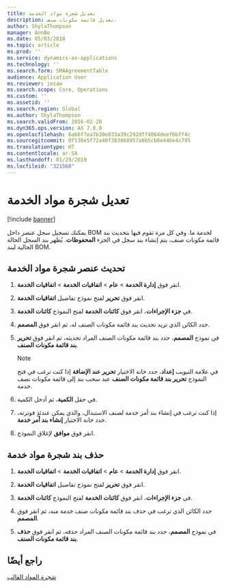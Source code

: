 ```yaml
---
title: تعديل شجرة مواد الخدمة
description: تعديل قائمة مكونات صنف.
author: ShylaThompson
manager: AnnBe
ms.date: 05/03/2018
ms.topic: article
ms.prod: ''
ms.service: dynamics-ax-applications
ms.technology: ''
ms.search.form: SMAAgreementTable
audience: Application User
ms.reviewer: josaw
ms.search.scope: Core, Operations
ms.custom: ''
ms.assetid: ''
ms.search.region: Global
ms.author: ShylaThompson
ms.search.validFrom: 2016-02-28
ms.dyn365.ops.version: AX 7.0.0
ms.openlocfilehash: 6a66f7ea7b30e033a39c292dff4064deef6bff4c
ms.sourcegitcommit: 0f530e5f72a40f383868957a6b5cb0e446e4c795
ms.translationtype: HT
ms.contentlocale: ar-SA
ms.lasthandoff: 01/29/2019
ms.locfileid: "321560"
---
```

# <a name="modify-a-service-bom"></a>تعديل شجرة مواد الخدمة 

[!include [banner](../includes/banner.md)]


يمكنك تسجيل سجل عنصر داخل BOM لخدمة ما. وفي كل مرة تقوم فيها بتحديث بند قائمة مكونات صنف، يتم إنشاء بند سجل في الجزء **المحفوظات**. يُظهر بند السجل الحالة الحالية لبند BOM.

## <a name="update-a-service-bom-element"></a>تحديث عنصر شجرة مواد الخدمة

1.  انقر فوق **إدارة الخدمة** \> **عام** \> **اتفاقيات الخدمة‬** \> **اتفاقيات الخدمة‬**.

2.  انقر فوق **تحرير** لفتح نموذج تفاصيل **اتفاقيات الخدمة**.

3.  في **جزء الإجراءات**، انقر فوق **كائنات الخدمة** لفتح النموذج **كائنات الخدمة**.

4.  حدد الكائن الذي تريد تحديث بند قائمة مكونات الصنف له، ثم انقر فوق **المصمم**.

5.  في نموذج **المصمم**، حدد بند قائمة مكونات الصنف المراد تحديثه، ثم انقر فوق **تحرير بند قائمة مكونات الصنف**.
    
    > [!NOTE]
    > <P>في علامة التبويب <STRONG>إعداد</STRONG>، حدد خانة الاختيار <STRONG>تحرير عند الإضافة</STRONG> إذا كنت ترغب في فتح النموذج <STRONG>تحرير بند قائمة مكونات الصنف</STRONG> عند سحب بند إلى قائمة مكونات نصف خدمة.</P>

6.  في حقل **الكمية**، ثم أدخل الكمية.

7.  إذا كنت ترغب في إنشاء بند أمر خدمة لصنف الاستبدال، والذي يمكن عندئذٍ فوترته، حدد خانة الاختيار **إنشاء بند أمر خدمة**.

8.  انقر فوق **موافق** لإغلاق النموذج.

## <a name="delete-a-service-bom-line"></a>حذف بند شجرة مواد خدمة

1.  انقر فوق **إدارة الخدمة** \> **عام** \> **اتفاقيات الخدمة‬** \> **اتفاقيات الخدمة‬**.

2.  انقر فوق **تحرير** لفتح نموذج تفاصيل **اتفاقيات الخدمة**.

3.  في **جزء الإجراءات**، انقر فوق **كائنات الخدمة** لفتح النموذج **كائنات الخدمة**.

4.  حدد الكائن الذي ترغب في حذف بند قائمة مكونات صنف خدمة منه، ثم انقر فوق **المصمم**.

5.  في نموذج **المصمم**، حدد بند قائمة مكونات الصنف المراد حذفه، ثم انقر فوق **حذف بند قائمة مكونات الصنف**.

## <a name="see-also"></a>راجع أيضًا

[شجرة المواد القالب ](template-boms.md)

  


